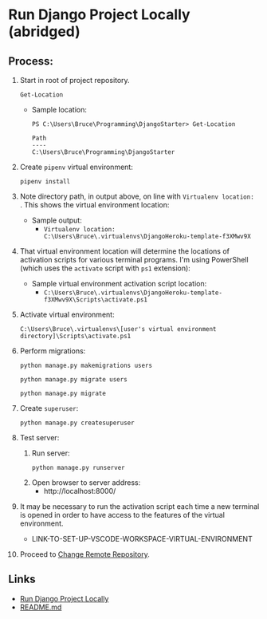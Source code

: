 # Run Django Project Locally (abridged)

## Process:

1. Start in root of project repository.
    ```
    Get-Location
    ```
    * Sample location:
        ```
        PS C:\Users\Bruce\Programming\DjangoStarter> Get-Location

        Path
        ----
        C:\Users\Bruce\Programming\DjangoStarter
        ```


1. Create `pipenv` virtual environment:
    ```
    pipenv install
    ```

1. Note directory path, in output above, on line with `Virtualenv location: `. This shows the virtual environment location:
    * Sample output:
        * `Virtualenv location: C:\Users\Bruce\.virtualenvs\DjangoHeroku-template-f3XMwv9X`

1. That virtual environment location will determine the locations of activation scripts for various terminal programs. I'm using PowerShell (which uses the `activate` script with `ps1` extension):
    * Sample virtual environment activation script location:
        * `C:\Users\Bruce\.virtualenvs\DjangoHeroku-template-f3XMwv9X\Scripts\activate.ps1`

1. Activate virtual environment:
    ```
    C:\Users\Bruce\.virtualenvs\[user's virtual environment directory]\Scripts\activate.ps1
    ```

1. Perform migrations:
    ```
    python manage.py makemigrations users
    ```
    ```
    python manage.py migrate users
    ```
    ```
    python manage.py migrate
    ```

1. Create `superuser`:
    ```
    python manage.py createsuperuser
    ```

1. Test server:
    1. Run server:
        ```
        python manage.py runserver
        ```
    1. Open browser to server address:
        * http://localhost:8000/

1. It may be necessary to run the activation script each time a new terminal is opened in order to have access to the features of the virtual environment.
    * LINK-TO-SET-UP-VSCODE-WORKSPACE-VIRTUAL-ENVIRONMENT

1. Proceed to [Change Remote Repository](change_remote_repository.md).

## Links
* [Run Django Project Locally](run_django_project_locally.md)
* [README.md](../README.md)
